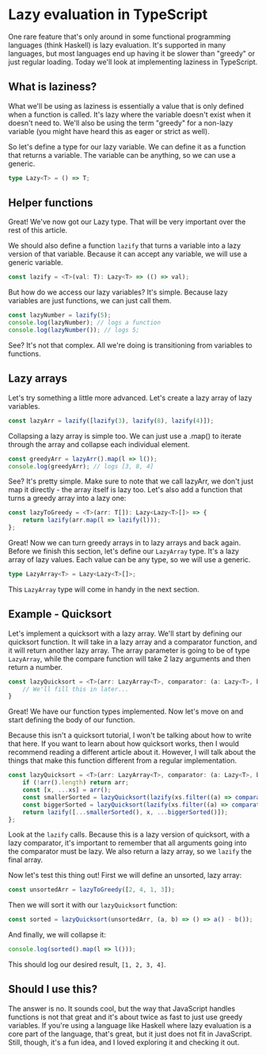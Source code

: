 # Lazy evaluation in TypeScript

One rare feature that's only around in some functional programming languages (think Haskell) is lazy evaluation. It's supported in many languages, but most languages end up having it be slower than "greedy" or just regular loading. Today we'll look at implementing laziness in TypeScript.

## What is laziness?

What we'll be using as laziness is essentially a value that is only defined when a function is called. It's lazy where the variable doesn't exist when it doesn't need to. We'll also be using the term "greedy" for a non-lazy variable (you might have heard this as eager or strict as well).

So let's define a type for our lazy variable. We can define it as a function that returns a variable. The variable can be anything, so we can use a generic.

```typescript
type Lazy<T> = () => T;
```

## Helper functions

Great! We've now got our Lazy type. That will be very important over the rest of this article.

We should also define a function `lazify` that turns a variable into a lazy version of that variable. Because it can accept any variable, we will use a generic variable.

```typescript
const lazify = <T>(val: T): Lazy<T> => (() => val);
```

But how do we access our lazy variables? It's simple. Because lazy variables are just functions, we can just call them.

```typescript
const lazyNumber = lazify(5);
console.log(lazyNumber); // logs a function
console.log(lazyNumber()); // logs 5;
```

See? It's not that complex. All we're doing is transitioning from variables to functions.

## Lazy arrays

Let's try something a little more advanced. Let's create a lazy array of lazy variables.

```typescript
const lazyArr = lazify([lazify(3), lazify(8), lazify(4)]);
```

Collapsing a lazy array is simple too. We can just use a .map() to iterate through the array and collapse each individual element.

```typescript
const greedyArr = lazyArr().map(l => l());
console.log(greedyArr); // logs [3, 8, 4]
```

See? It's pretty simple. Make sure to note that we call lazyArr, we don't just map it directly - the array itself is lazy too. Let's also add a function that turns a greedy array into a lazy one:

```typescript
const lazyToGreedy = <T>(arr: T[]): Lazy<Lazy<T>[]> => {
    return lazify(arr.map(l => lazify(l)));
};
```

Great! Now we can turn greedy arrays in to lazy arrays and back again. Before we finish this section, let's define our `LazyArray` type. It's a lazy array of lazy values. Each value can be any type, so we will use a generic.

```typescript
type LazyArray<T> = Lazy<Lazy<T>[]>;
```

This `LazyArray` type will come in handy in the next section.

## Example - Quicksort

Let's implement a quicksort with a lazy array. We'll start by defining our quicksort function. It will take in a lazy array and a comparator function, and it will return another lazy array. The array parameter is going to be of type `LazyArray`, while the compare function will take 2 lazy arguments and then return a number.

```typescript
const lazyQuicksort = <T>(arr: LazyArray<T>, comparator: (a: Lazy<T>, b: Lazy<T>) => Lazy<number>): LazyArray<T> => {
    // We'll fill this in later...
}
```

Great! We have our function types implemented. Now let's move on and start defining the body of our function.

Because this isn't a quicksort tutorial, I won't be talking about how to write that here. If you want to learn about how quicksort works, then I would recommend reading a different article about it. However, I will talk about the things that make this function different from a regular implementation.

```typescript
const lazyQuicksort = <T>(arr: LazyArray<T>, comparator: (a: Lazy<T>, b: Lazy<T>) => Lazy<number>): LazyArray<T> => {
    if (!arr().length) return arr;
    const [x, ...xs] = arr();
    const smallerSorted = lazyQuicksort(lazify(xs.filter((a) => comparator(a, x)() <= 0)), comparator);
    const biggerSorted = lazyQuicksort(lazify(xs.filter((a) => comparator(a, x)() > 0)), comparator);
    return lazify([...smallerSorted(), x, ...biggerSorted()]);
};
```

Look at the `lazify` calls. Because this is a lazy version of quicksort, with a lazy comparator, it's important to remember that all arguments going into the comparator must be lazy. We also return a lazy array, so we `lazify` the final array.

Now let's test this thing out! First we will define an unsorted, lazy array:

```typescript
const unsortedArr = lazyToGreedy([2, 4, 1, 3]);
```

Then we will sort it with our `lazyQuicksort` function:

```typescript
const sorted = lazyQuicksort(unsortedArr, (a, b) => () => a() - b());
```

And finally, we will collapse it:

```typescript
console.log(sorted().map(l => l()));
```

This should log our desired result, `[1, 2, 3, 4]`.

## Should I use this?

The answer is no. It sounds cool, but the way that JavaScript handles functions is not that great and it's about twice as fast to just use greedy variables. If you're using a language like Haskell where lazy evaluation is a core part of the language, that's great, but it just does not fit in JavaScript. Still, though, it's a fun idea, and I loved exploring it and checking it out.
